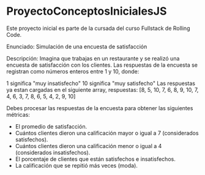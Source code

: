 # ProyectoConceptosInicialesJS

Este proyecto inicial es parte de la cursada del curso Fullstack de Rolling Code.

Enunciado: Simulación de una encuesta de satisfacción

Descripción: Imagina que trabajas en un restaurante y se realizó una encuesta de satisfacción con los clientes. Las respuestas de la encuesta se registran como números enteros entre 1 y 10, donde:

1 significa "muy insatisfecho"
10 significa "muy satisfecho"
Las respuestas ya estan cargadas en el siguiente array, respuestas: [8, 5, 10, 7, 6, 8, 9, 10, 7, 4, 6, 3, 7, 8, 6, 5, 4, 2, 9, 10]

Debes procesar las respuestas de la encuesta para obtener las siguientes métricas:

- El promedio de satisfacción.
- Cuántos clientes dieron una calificación mayor o igual a 7 (considerados satisfechos).
- Cuántos clientes dieron una calificación menor o igual a 4 (considerados insatisfechos).
- El porcentaje de clientes que están satisfechos e insatisfechos.
- La calificación que se repitió más veces (moda).
